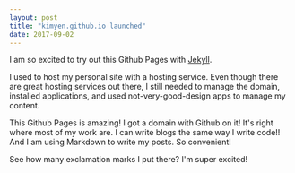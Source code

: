 ```yaml
---
layout: post
title: "kimyen.github.io launched"
date: 2017-09-02
---
```


I am so excited to try out this Github Pages with [Jekyll](http://jekyllrb.com). 

I used to host my personal site with a hosting service. Even though there are great hosting services out there, I still needed to manage the domain, installed applications, and used not-very-good-design apps to manage my content.

This Github Pages is amazing! I got a domain with Github on it! It's right where most of my work are. I can write blogs the same way I write code!! And I am using Markdown to write my posts. So convenient!

See how many exclamation marks I put there? I'm super excited! 
